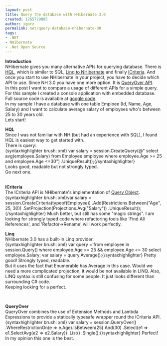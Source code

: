 ```yaml
---
layout: post
title: Query the database with NHibernate 3.0
created: 1265729085
author: igorz
permalink: net/query-database-nhibernate-30
tags:
- .NET
- NHibernate
- .Net Open Source
---
```

<p><b>Introduction</b><br/>
NHibernate gives you many alternative APIs for querying database. There is <a href="https://www.hibernate.org/hib_docs/nhibernate/html/queryhql.html">HQL</a>, which is similar to SQL, <a href="http://ayende.com/Blog/archive/2009/07/26/nhibernate-linq-1.0-released.aspx">Linq to NHibernate</a> and finally <a href="https://www.hibernate.org/hib_docs/nhibernate/html/querycriteria.html">ICriteria</a>.
And once you start to use NHibernate in your project, you have to decide which API to use. Since NH 3.0 you have one more option. It is <a href="http://nhforge.org/blogs/nhibernate/archive/2009/12/17/queryover-in-nh-3-0.aspx?utm_source=feedburner&utm_medium=feed&utm_campaign=Feed%3A+NHibernateBlog+%28NHibernate+blog%29">QueryOver API</a>.<br/>
In this post I want to compare a usage of different APIs for a simple query.<br/>
For this sample I created a console application with embedded database. Full source code is available at <a href="http://code.google.com/p/izlabs/source/checkout">google code</a>.<br/>
In my sample I have a database with one table Emploee (Id, Name, Age, Salary) and I want to calculate average salary of employees who's between 25 to 30 years old.<br/>
Lets start!</p>
<p><b>HQL</b><br/>
Since I was not familiar with NH (but had an experience with SQL), I found HQL is easiest way to get started with.<br/>
There is query:<br/>
{syntaxhighlighter brush: xml}
var salary = session.CreateQuery(@"
  select avg(employee.Salary)
  from Employee employee
  where employee.Age >= 25 and employee.Age <=30")
  .UniqueResult<double>();{/syntaxhighlighter}
<br/>
Looks good, readable but not strongly typed. <br/>
Go next one.<br/>
<br/>
<p><b>ICriteria</b><br/>
The ICriteria API is NHibernate's implementation of <a href="http://martinfowler.com/eaaCatalog/queryObject.html">Query Object</a>.
{syntaxhighlighter brush: xml}var salary = session.CreateCriteria(typeof(Employee))
                    .Add(Restrictions.Between("Age", 25, 30))
                    .SetProjection(Projections.Avg("Salary"))
                    .UniqueResult<double>();{/syntaxhighlighter}
Much better, but still has some "magic strings". I am looking for strongly typed code where refactoring tools like 'Find All References', and 'Refactor->Rename' will work perfectly.
<br/></p>
<p>
<b>Linq</b><br/>
NHibernate 3.0 has a built-in Linq provider.<br/>
{syntaxhighlighter brush: xml}
var query = from employee in session.Query<Employee>()
                            where employee.Age >= 25 && employee.Age <= 30
                            select employee.Salary;
                            var salary = query.Average();{/syntaxhighlighter}
Pretty good! Strongly typed, readable.<br/>
But it uses the fact that Enumerable has Average in this case. Would we need a more complicated projection, it would be not available in LINQ. Also, LINQ syntax is still confusing for some people. It just looks different than surrounding C# code.<br/>
Keeping looking for a perfect.<br/>
</p>
<br/>
<p><b>QueryOver</b><br/>
QueryOver combines the use of Extension Methods and Lambda Expressions to provide a statically typesafe wrapper round the ICriteria API. <br/>
{syntaxhighlighter brush: xml}
               var salary = session.QueryOver<Employee>()
                    .WhereRestrictionOn(e => e.Age).IsBetween(25).And(30)
                    .Select(e1 => e1.SelectAvg(e2 => e2.Salary))
                    .List<double>()
                    .Single();{/syntaxhighlighter}
Perfect!<br/>
In my opinion this one is the best.</p>
